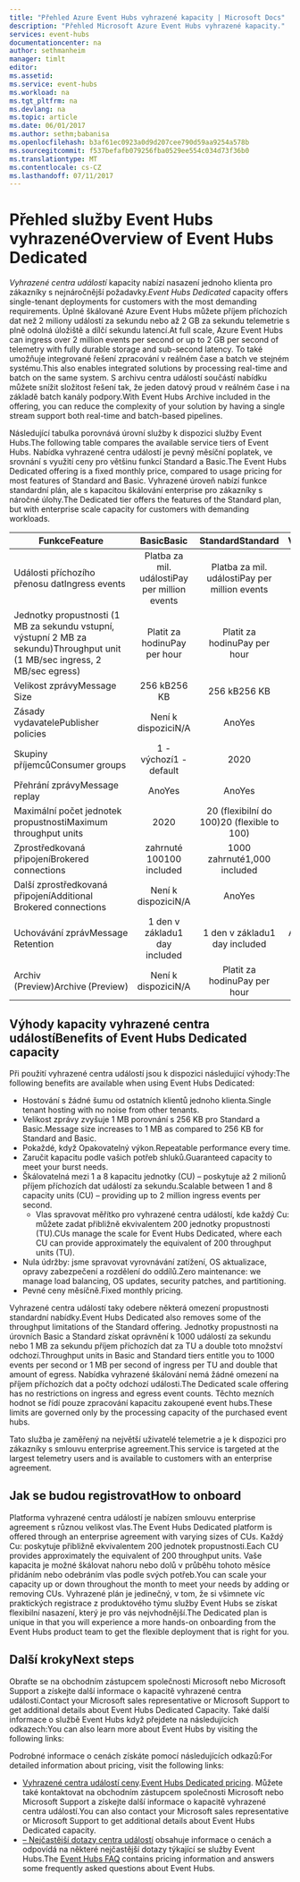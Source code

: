 ```yaml
---
title: "Přehled Azure Event Hubs vyhrazené kapacity | Microsoft Docs"
description: "Přehled Microsoft Azure Event Hubs vyhrazené kapacity."
services: event-hubs
documentationcenter: na
author: sethmanheim
manager: timlt
editor: 
ms.assetid: 
ms.service: event-hubs
ms.workload: na
ms.tgt_pltfrm: na
ms.devlang: na
ms.topic: article
ms.date: 06/01/2017
ms.author: sethm;babanisa
ms.openlocfilehash: b3af61ec0923a0d9d207cee790d59aa9254a578b
ms.sourcegitcommit: f537befafb079256fba0529ee554c034d73f36b0
ms.translationtype: MT
ms.contentlocale: cs-CZ
ms.lasthandoff: 07/11/2017
---
```

# <a name="overview-of-event-hubs-dedicated"></a><span data-ttu-id="68cfe-103">Přehled služby Event Hubs vyhrazené</span><span class="sxs-lookup"><span data-stu-id="68cfe-103">Overview of Event Hubs Dedicated</span></span>

<span data-ttu-id="68cfe-104">*Vyhrazené centra událostí* kapacity nabízí nasazení jednoho klienta pro zákazníky s nejnáročnější požadavky.</span><span class="sxs-lookup"><span data-stu-id="68cfe-104">*Event Hubs Dedicated* capacity offers single-tenant deployments for customers with the most demanding requirements.</span></span> <span data-ttu-id="68cfe-105">Úplné škálované Azure Event Hubs můžete příjem příchozích dat než 2 miliony událostí za sekundu nebo až 2 GB za sekundu telemetrie s plně odolná úložiště a dílčí sekundu latencí.</span><span class="sxs-lookup"><span data-stu-id="68cfe-105">At full scale, Azure Event Hubs can ingress over 2 million events per second or up to 2 GB per second of telemetry with fully durable storage and sub-second latency.</span></span> <span data-ttu-id="68cfe-106">To také umožňuje integrované řešení zpracování v reálném čase a batch ve stejném systému.</span><span class="sxs-lookup"><span data-stu-id="68cfe-106">This also enables integrated solutions by processing real-time and batch on the same system.</span></span> <span data-ttu-id="68cfe-107">S archivu centra událostí součástí nabídku můžete snížit složitost řešení tak, že jeden datový proud v reálném čase i na základě batch kanály podpory.</span><span class="sxs-lookup"><span data-stu-id="68cfe-107">With Event Hubs Archive included in the offering, you can reduce the complexity of your solution by having a single stream support both real-time and batch-based pipelines.</span></span>

<span data-ttu-id="68cfe-108">Následující tabulka porovnává úrovní služby k dispozici služby Event Hubs.</span><span class="sxs-lookup"><span data-stu-id="68cfe-108">The following table compares the available service tiers of Event Hubs.</span></span> <span data-ttu-id="68cfe-109">Nabídka vyhrazené centra událostí je pevný měsíční poplatek, ve srovnání s využití ceny pro většinu funkcí Standard a Basic.</span><span class="sxs-lookup"><span data-stu-id="68cfe-109">The Event Hubs Dedicated offering is a fixed monthly price, compared to usage pricing for most features of Standard and Basic.</span></span> <span data-ttu-id="68cfe-110">Vyhrazené úroveň nabízí funkce standardní plán, ale s kapacitou škálování enterprise pro zákazníky s náročné úlohy.</span><span class="sxs-lookup"><span data-stu-id="68cfe-110">The Dedicated tier offers the features of the Standard plan, but with enterprise scale capacity for customers with demanding workloads.</span></span> 

| <span data-ttu-id="68cfe-111">Funkce</span><span class="sxs-lookup"><span data-stu-id="68cfe-111">Feature</span></span> | <span data-ttu-id="68cfe-112">Basic</span><span class="sxs-lookup"><span data-stu-id="68cfe-112">Basic</span></span> | <span data-ttu-id="68cfe-113">Standard</span><span class="sxs-lookup"><span data-stu-id="68cfe-113">Standard</span></span> | <span data-ttu-id="68cfe-114">Vyhrazený</span><span class="sxs-lookup"><span data-stu-id="68cfe-114">Dedicated</span></span> |
| --- |:---:|:---:|:---:|
| <span data-ttu-id="68cfe-115">Události příchozího přenosu dat</span><span class="sxs-lookup"><span data-stu-id="68cfe-115">Ingress events</span></span> | <span data-ttu-id="68cfe-116">Platba za mil. události</span><span class="sxs-lookup"><span data-stu-id="68cfe-116">Pay per million events</span></span> | <span data-ttu-id="68cfe-117">Platba za mil. události</span><span class="sxs-lookup"><span data-stu-id="68cfe-117">Pay per million events</span></span> | <span data-ttu-id="68cfe-118">Zahrnuje</span><span class="sxs-lookup"><span data-stu-id="68cfe-118">Included</span></span> |
| <span data-ttu-id="68cfe-119">Jednotky propustnosti (1 MB za sekundu vstupní, výstupní 2 MB za sekundu)</span><span class="sxs-lookup"><span data-stu-id="68cfe-119">Throughput unit (1 MB/sec ingress, 2 MB/sec egress)</span></span> | <span data-ttu-id="68cfe-120">Platit za hodinu</span><span class="sxs-lookup"><span data-stu-id="68cfe-120">Pay per hour</span></span> | <span data-ttu-id="68cfe-121">Platit za hodinu</span><span class="sxs-lookup"><span data-stu-id="68cfe-121">Pay per hour</span></span> | <span data-ttu-id="68cfe-122">Zahrnuje</span><span class="sxs-lookup"><span data-stu-id="68cfe-122">Included</span></span> |
| <span data-ttu-id="68cfe-123">Velikost zprávy</span><span class="sxs-lookup"><span data-stu-id="68cfe-123">Message Size</span></span> | <span data-ttu-id="68cfe-124">256 kB</span><span class="sxs-lookup"><span data-stu-id="68cfe-124">256 KB</span></span> | <span data-ttu-id="68cfe-125">256 kB</span><span class="sxs-lookup"><span data-stu-id="68cfe-125">256 KB</span></span> | <span data-ttu-id="68cfe-126">1 MB</span><span class="sxs-lookup"><span data-stu-id="68cfe-126">1 MB</span></span> |
| <span data-ttu-id="68cfe-127">Zásady vydavatele</span><span class="sxs-lookup"><span data-stu-id="68cfe-127">Publisher policies</span></span> | <span data-ttu-id="68cfe-128">Není k dispozici</span><span class="sxs-lookup"><span data-stu-id="68cfe-128">N/A</span></span> | <span data-ttu-id="68cfe-129">Ano</span><span class="sxs-lookup"><span data-stu-id="68cfe-129">Yes</span></span> | <span data-ttu-id="68cfe-130">Ano</span><span class="sxs-lookup"><span data-stu-id="68cfe-130">Yes</span></span> |     
| <span data-ttu-id="68cfe-131">Skupiny příjemců</span><span class="sxs-lookup"><span data-stu-id="68cfe-131">Consumer groups</span></span> | <span data-ttu-id="68cfe-132">1 - výchozí</span><span class="sxs-lookup"><span data-stu-id="68cfe-132">1 - default</span></span> | <span data-ttu-id="68cfe-133">20</span><span class="sxs-lookup"><span data-stu-id="68cfe-133">20</span></span> | <span data-ttu-id="68cfe-134">20</span><span class="sxs-lookup"><span data-stu-id="68cfe-134">20</span></span> |
| <span data-ttu-id="68cfe-135">Přehrání zprávy</span><span class="sxs-lookup"><span data-stu-id="68cfe-135">Message replay</span></span> | <span data-ttu-id="68cfe-136">Ano</span><span class="sxs-lookup"><span data-stu-id="68cfe-136">Yes</span></span> | <span data-ttu-id="68cfe-137">Ano</span><span class="sxs-lookup"><span data-stu-id="68cfe-137">Yes</span></span> | <span data-ttu-id="68cfe-138">Ano</span><span class="sxs-lookup"><span data-stu-id="68cfe-138">Yes</span></span> |
| <span data-ttu-id="68cfe-139">Maximální počet jednotek propustnosti</span><span class="sxs-lookup"><span data-stu-id="68cfe-139">Maximum throughput units</span></span> | <span data-ttu-id="68cfe-140">20</span><span class="sxs-lookup"><span data-stu-id="68cfe-140">20</span></span> | <span data-ttu-id="68cfe-141">20 (flexibilní do 100)</span><span class="sxs-lookup"><span data-stu-id="68cfe-141">20 (flexible to 100)</span></span>  | <span data-ttu-id="68cfe-142">1 kapacitní jednotka ≈ 200</span><span class="sxs-lookup"><span data-stu-id="68cfe-142">1 CU≈200</span></span> |
| <span data-ttu-id="68cfe-143">Zprostředkovaná připojení</span><span class="sxs-lookup"><span data-stu-id="68cfe-143">Brokered connections</span></span> | <span data-ttu-id="68cfe-144">zahrnuté 100</span><span class="sxs-lookup"><span data-stu-id="68cfe-144">100 included</span></span> | <span data-ttu-id="68cfe-145">1000 zahrnuté</span><span class="sxs-lookup"><span data-stu-id="68cfe-145">1,000 included</span></span> | <span data-ttu-id="68cfe-146">100 tisíc zahrnuté</span><span class="sxs-lookup"><span data-stu-id="68cfe-146">100 K included</span></span> |
| <span data-ttu-id="68cfe-147">Další zprostředkovaná připojení</span><span class="sxs-lookup"><span data-stu-id="68cfe-147">Additional Brokered connections</span></span> | <span data-ttu-id="68cfe-148">Není k dispozici</span><span class="sxs-lookup"><span data-stu-id="68cfe-148">N/A</span></span> | <span data-ttu-id="68cfe-149">Ano</span><span class="sxs-lookup"><span data-stu-id="68cfe-149">Yes</span></span> | <span data-ttu-id="68cfe-150">Ano</span><span class="sxs-lookup"><span data-stu-id="68cfe-150">Yes</span></span> |
| <span data-ttu-id="68cfe-151">Uchovávání zpráv</span><span class="sxs-lookup"><span data-stu-id="68cfe-151">Message Retention</span></span> | <span data-ttu-id="68cfe-152">1 den v základu</span><span class="sxs-lookup"><span data-stu-id="68cfe-152">1 day included</span></span> | <span data-ttu-id="68cfe-153">1 den v základu</span><span class="sxs-lookup"><span data-stu-id="68cfe-153">1 day included</span></span> | <span data-ttu-id="68cfe-154">Až 7 dnů v ceně</span><span class="sxs-lookup"><span data-stu-id="68cfe-154">Up to 7 days included</span></span> |
| <span data-ttu-id="68cfe-155">Archiv (Preview)</span><span class="sxs-lookup"><span data-stu-id="68cfe-155">Archive (Preview)</span></span> | <span data-ttu-id="68cfe-156">Není k dispozici</span><span class="sxs-lookup"><span data-stu-id="68cfe-156">N/A</span></span>   | <span data-ttu-id="68cfe-157">Platit za hodinu</span><span class="sxs-lookup"><span data-stu-id="68cfe-157">Pay per hour</span></span> | <span data-ttu-id="68cfe-158">Zahrnuje</span><span class="sxs-lookup"><span data-stu-id="68cfe-158">Included</span></span> |

## <a name="benefits-of-event-hubs-dedicated-capacity"></a><span data-ttu-id="68cfe-159">Výhody kapacity vyhrazené centra událostí</span><span class="sxs-lookup"><span data-stu-id="68cfe-159">Benefits of Event Hubs Dedicated capacity</span></span>

<span data-ttu-id="68cfe-160">Při použití vyhrazené centra událostí jsou k dispozici následující výhody:</span><span class="sxs-lookup"><span data-stu-id="68cfe-160">The following benefits are available when using Event Hubs Dedicated:</span></span>

* <span data-ttu-id="68cfe-161">Hostování s žádné šumu od ostatních klientů jednoho klienta.</span><span class="sxs-lookup"><span data-stu-id="68cfe-161">Single tenant hosting with no noise from other tenants.</span></span>
* <span data-ttu-id="68cfe-162">Velikost zprávy zvyšuje 1 MB porovnání s 256 KB pro Standard a Basic.</span><span class="sxs-lookup"><span data-stu-id="68cfe-162">Message size increases to 1 MB as compared to 256 KB for Standard and Basic.</span></span>
* <span data-ttu-id="68cfe-163">Pokaždé, když Opakovatelný výkon.</span><span class="sxs-lookup"><span data-stu-id="68cfe-163">Repeatable performance every time.</span></span>
* <span data-ttu-id="68cfe-164">Zaručit kapacitu podle vašich potřeb shluků.</span><span class="sxs-lookup"><span data-stu-id="68cfe-164">Guaranteed capacity to meet your burst needs.</span></span>
* <span data-ttu-id="68cfe-165">Škálovatelná mezi 1 a 8 kapacitu jednotky (CU) – poskytuje až 2 milionů příjem příchozích dat událostí za sekundu.</span><span class="sxs-lookup"><span data-stu-id="68cfe-165">Scalable between 1 and 8 capacity units (CU) – providing up to 2 million ingress events per second.</span></span>
  * <span data-ttu-id="68cfe-166">Vlas spravovat měřítko pro vyhrazené centra událostí, kde každý Cu: můžete zadat přibližně ekvivalentem 200 jednotky propustnosti (TU).</span><span class="sxs-lookup"><span data-stu-id="68cfe-166">CUs manage the scale for Event Hubs Dedicated, where each CU can provide approximately the equivalent of 200 throughput units (TU).</span></span>
* <span data-ttu-id="68cfe-167">Nula údržby: jsme spravovat vyrovnávání zatížení, OS aktualizace, opravy zabezpečení a rozdělení do oddílů.</span><span class="sxs-lookup"><span data-stu-id="68cfe-167">Zero maintenance: we manage load balancing, OS updates, security patches, and partitioning.</span></span>
* <span data-ttu-id="68cfe-168">Pevné ceny měsíčně.</span><span class="sxs-lookup"><span data-stu-id="68cfe-168">Fixed monthly pricing.</span></span>

<span data-ttu-id="68cfe-169">Vyhrazené centra událostí taky odebere některá omezení propustnosti standardní nabídky.</span><span class="sxs-lookup"><span data-stu-id="68cfe-169">Event Hubs Dedicated also removes some of the throughput limitations of the Standard offering.</span></span> <span data-ttu-id="68cfe-170">Jednotky propustnosti na úrovních Basic a Standard získat oprávnění k 1000 událostí za sekundu nebo 1 MB za sekundu příjem příchozích dat za TU a double toto množství odchozí.</span><span class="sxs-lookup"><span data-stu-id="68cfe-170">Throughput units in Basic and Standard tiers entitle you to 1000 events per second or 1 MB per second of ingress per TU and double that amount of egress.</span></span> <span data-ttu-id="68cfe-171">Nabídka vyhrazené škálování nemá žádné omezení na příjem příchozích dat a počty odchozí události.</span><span class="sxs-lookup"><span data-stu-id="68cfe-171">The Dedicated scale offering has no restrictions on ingress and egress event counts.</span></span> <span data-ttu-id="68cfe-172">Těchto mezních hodnot se řídí pouze zpracování kapacitu zakoupené event hubs.</span><span class="sxs-lookup"><span data-stu-id="68cfe-172">These limits are governed only by the processing capacity of the purchased event hubs.</span></span>

<span data-ttu-id="68cfe-173">Tato služba je zaměřený na největší uživatelé telemetrie a je k dispozici pro zákazníky s smlouvu enterprise agreement.</span><span class="sxs-lookup"><span data-stu-id="68cfe-173">This service is targeted at the largest telemetry users and is available to customers with an enterprise agreement.</span></span>

## <a name="how-to-onboard"></a><span data-ttu-id="68cfe-174">Jak se budou registrovat</span><span class="sxs-lookup"><span data-stu-id="68cfe-174">How to onboard</span></span>

<span data-ttu-id="68cfe-175">Platforma vyhrazené centra událostí je nabízen smlouvu enterprise agreement s různou velikost vlas.</span><span class="sxs-lookup"><span data-stu-id="68cfe-175">The Event Hubs Dedicated platform is offered through an enterprise agreement with varying sizes of CUs.</span></span> <span data-ttu-id="68cfe-176">Každý Cu: poskytuje přibližně ekvivalentem 200 jednotek propustnosti.</span><span class="sxs-lookup"><span data-stu-id="68cfe-176">Each CU provides approximately the equivalent of 200 throughput units.</span></span> <span data-ttu-id="68cfe-177">Vaše kapacita je možné škálovat nahoru nebo dolů v průběhu tohoto měsíce přidáním nebo odebráním vlas podle svých potřeb.</span><span class="sxs-lookup"><span data-stu-id="68cfe-177">You can scale your capacity up or down throughout the month to meet your needs by adding or removing CUs.</span></span> <span data-ttu-id="68cfe-178">Vyhrazené plán je jedinečný, v tom, že si všimnete víc praktických registrace z produktového týmu služby Event Hubs se získat flexibilní nasazení, který je pro vás nejvhodnější.</span><span class="sxs-lookup"><span data-stu-id="68cfe-178">The Dedicated plan is unique in that you will experience a more hands-on onboarding from the Event Hubs product team to get the flexible deployment that is right for you.</span></span> 

## <a name="next-steps"></a><span data-ttu-id="68cfe-179">Další kroky</span><span class="sxs-lookup"><span data-stu-id="68cfe-179">Next steps</span></span>
<span data-ttu-id="68cfe-180">Obraťte se na obchodním zástupcem společnosti Microsoft nebo Microsoft Support a získejte další informace o kapacitě vyhrazené centra událostí.</span><span class="sxs-lookup"><span data-stu-id="68cfe-180">Contact your Microsoft sales representative or Microsoft Support to get additional details about Event Hubs Dedicated Capacity.</span></span> <span data-ttu-id="68cfe-181">Také další informace o službě Event Hubs když přejdete na následujících odkazech:</span><span class="sxs-lookup"><span data-stu-id="68cfe-181">You can also learn more about Event Hubs by visiting the following links:</span></span>

<span data-ttu-id="68cfe-182">Podrobné informace o cenách získáte pomocí následujících odkazů:</span><span class="sxs-lookup"><span data-stu-id="68cfe-182">For detailed information about pricing, visit the following links:</span></span>

- <span data-ttu-id="68cfe-183">[Vyhrazené centra událostí ceny](https://azure.microsoft.com/pricing/details/event-hubs/).</span><span class="sxs-lookup"><span data-stu-id="68cfe-183">[Event Hubs Dedicated pricing](https://azure.microsoft.com/pricing/details/event-hubs/).</span></span> <span data-ttu-id="68cfe-184">Můžete také kontaktovat na obchodním zástupcem společnosti Microsoft nebo Microsoft Support a získejte další informace o kapacitě vyhrazené centra událostí.</span><span class="sxs-lookup"><span data-stu-id="68cfe-184">You can also contact your Microsoft sales representative or Microsoft Support to get additional details about Event Hubs Dedicated capacity.</span></span>
- <span data-ttu-id="68cfe-185">[– Nejčastější dotazy centra událostí](event-hubs-faq.md) obsahuje informace o cenách a odpovídá na některé nejčastější dotazy týkající se služby Event Hubs.</span><span class="sxs-lookup"><span data-stu-id="68cfe-185">The [Event Hubs FAQ](event-hubs-faq.md) contains pricing information and answers some frequently asked questions about Event Hubs.</span></span> 

